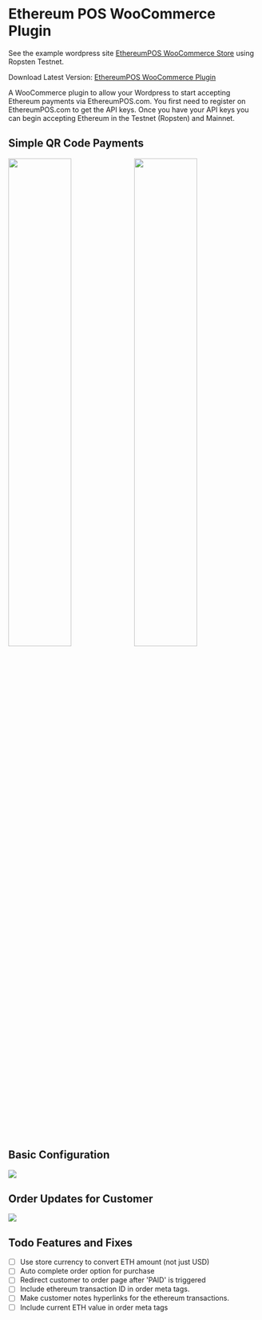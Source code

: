 # Ethereum POS WooCommerce Plugin
See the example wordpress site [EthereumPOS WooCommerce Store](https://wordpress.ethereumpos.com/) using Ropsten Testnet.

Download Latest Version: [EthereumPOS WooCommerce Plugin](https://github.com/ethereumpos/woocommerce/releases)

A WooCommerce plugin to allow your Wordpress to start accepting Ethereum payments via EthereumPOS.com. You first need to register on EthereumPOS.com to get the API keys. Once you have your API keys you can begin accepting Ethereum in the Testnet (Ropsten) and Mainnet. 

## Simple QR Code Payments
<img width="50%" src="http://i.imgur.com/QPpI8xF.png"><img width="50%" src="http://i.imgur.com/Nju9bZv.png">

## Basic Configuration
<img src="http://i.imgur.com/jHduoNL.png">

## Order Updates for Customer
<img src="http://i.imgur.com/jma1mYq.png">

## Todo Features and Fixes
- [ ] Use store currency to convert ETH amount (not just USD)
- [ ] Auto complete order option for purchase
- [ ] Redirect customer to order page after 'PAID' is triggered
- [ ] Include ethereum transaction ID in order meta tags.
- [ ] Make customer notes hyperlinks for the ethereum transactions.
- [ ] Include current ETH value in order meta tags
